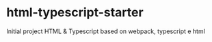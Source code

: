 # html-typescript-starter
Initial project HTML &amp; Typescript based on webpack, typescript e html
